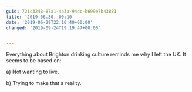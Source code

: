 ```yaml
---
guid: 721c3248-87a1-4a3a-94dc-b699e7b43881
title: '2019.06.30, 00:10'
date: '2019-06-29T22:10:40+00:00'
changed: '2019-09-24T19:19:47+00:00'


---
```


Everything about Brighton drinking culture reminds me why I left the UK. It seems to be based on: 

a) Not wanting to live.

b) Trying to make that a reality. 
